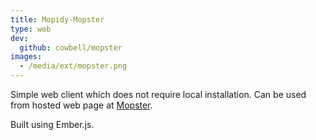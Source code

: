 ```yaml
---
title: Mopidy-Mopster
type: web
dev:
  github: cowbell/mopster
images:
  - /media/ext/mopster.png
---
```


Simple web client which does not require local installation. Can be used from hosted web page at [Mopster](http://mopster.urizen.pl).

Built using Ember.js.

